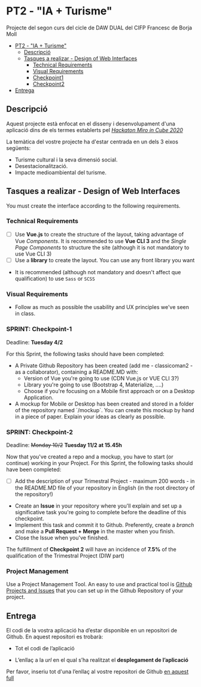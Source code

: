# PT2 - "IA + Turisme"

Projecte del segon curs del cicle de DAW DUAL del CIFP Francesc de Borja Moll

- [PT2 - "IA + Turisme"](#pt2---ia--turisme)
  * [Descripció](#descripcio)
  * [Tasques a realizar - Design of Web Interfaces](#tasques-a-realizar---design-of-web-interfaces)
    + [Technical Requirements](#technical-requirements)
    + [Visual Requirements](#visual-requirements)
    + [Checkpoint1](#sprint:-checkpoint-1)
    + [Checkpoint2](#sprint:-checkpoint-2)
- [Entrega](#entrega)

## Descripció

Aquest projecte està enfocat en el disseny i desenvolupament d'una aplicació dins de els termes establerts pel [*Hackaton Miro in Cube 2020*](http://www.programmemiro.fr/miro-in-cube/es/)

La temàtica del vostre projecte ha d'estar centrada en un dels 3 eixos següents:

- Turisme cultural i la seva dimensió social.
- Desestacionalització.
- Impacte medioambiental del turisme.

## Tasques a realizar - Design of Web Interfaces

You must create the interface according to the following requirements.

### Technical Requirements

* [ ] Use **Vue.js** to create the structure of the layout, taking advantage of Vue _Components_. It is recommended to use **Vue CLI 3** and the _Single Page Components_ to structure the site (although it is not mandatory to use Vue CLI 3)
* [ ] Use a **library** to create the layout. You can use any front library you want
* It is recommended (although not mandatory and doesn't affect que qualification) to use `Sass` or `SCSS`

### Visual Requirements

- Follow as much as possible the usability and UX principles we've seen in class.

### SPRINT: Checkpoint-1

Deadline:  **Tuesday 4/2**

For this Sprint, the following tasks should have been completed:

* A Private Github Repository has been created (add me - classicoman2 - as a collaborator), containing a README.MD with:
  - Version of Vue you're going to use (CDN Vue.js or VUE CLI 3?)
  - Library you're going to use (Bootstrap 4, Materialize, ....)
  - Choose if you're focusing on a Mobile first approach or on a Desktop Application.
* A mockup for Mobile or Desktop has been created and stored in a folder of the repository named  ´/mockup´. You can create this mockup by hand in a piece of paper. Explain your ideas as clearly as possible.

### SPRINT: Checkpoint-2

Deadline: ~~Monday 10/2~~ **Tuesday 11/2 at 15.45h**

Now that you've created a repo and a mockup, you have to start (or continue) working in your Project.
For this Sprint, the following tasks should have been completed:

-[ ] Add the description of your Trimestral Project - maximum 200 words - in the README.MD file of your repository in English (in the root directory of the repository!)
* Create an **Issue** in your repository where you'll explain and set up a significative task you're going to complete before the deadline of this checkpoint.
* Implement this task and commit it to Github. Preferently, create a _branch_ and make a **Pull Request + Merge** in the master when you finish.
* Close the Issue when you've finished.

The fulfillment of **Checkpoint 2** will have an incidence of **7.5%** of the qualification of the Trimestral Project (DIW part)

### Project Management

Use a Project Management Tool. An easy to use and practical tool is [Github Projects and Issues](https://github.com/classicoman2/skills2020-quick-website-develop) that you can set up in the Github Repository of your project. 

## Entrega

El codi de la vostra aplicació ha d’estar disponible en un repositori de Github. En aquest repositori es trobarà:

* Tot el codi de l’aplicació

* L’enllaç a la *url* en el qual s’ha realitzat el **desplegament de l’aplicació**

Per favor, inseriu tot d'una l’enllaç al vostre repositori de Github [en aquest full](https://docs.google.com/spreadsheets/d/1FixUlq-GTvYyesiMveXqQXBJHB8PvEcZjMoXzAhiySw/edit#gid=0)
